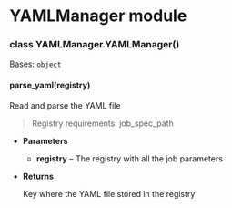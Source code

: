 # YAMLManager module


### class YAMLManager.YAMLManager()
Bases: `object`


#### parse_yaml(registry)
Read and parse the YAML file

> Registry requirements: job_spec_path


* **Parameters**

    * **registry** – The registry with all the job parameters



* **Returns**

    Key where the YAML file stored in the registry
